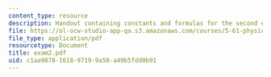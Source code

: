 ```yaml
---
content_type: resource
description: Handout containing constants and formulas for the second exam.
file: https://ol-ocw-studio-app-qa.s3.amazonaws.com/courses/5-61-physical-chemistry-fall-2007/c1aa9878161897199a58a49b5fdd0b91_exam2.pdf
file_type: application/pdf
resourcetype: Document
title: exam2.pdf
uid: c1aa9878-1618-9719-9a58-a49b5fdd0b91
---
```

